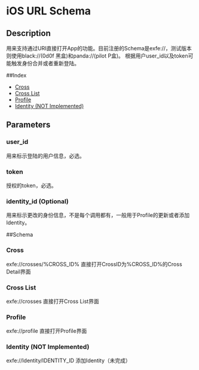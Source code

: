 # iOS URL Schema 
## Description
用来支持通过URI直接打开App的功能。目前注册的Schema是exfe://，测试版本则使用black://(0d0f 黑盒)和panda://(pilot P盒)。
根据用户user_id以及token可能触发身份合并或者重新登陆。
   
##Index    
* [Cross](#cross)
* [Cross List](#crosses)
* [Profile](#profile)
* [Identity (NOT Implemented)](#identity)
   
## Parameters
### user_id
用来标示登陆的用户信息，必选。
### token
授权的token，必选。
### identity_id (Optional)
用来标示更改的身份信息，不是每个调用都有，一般用于Profile的更新或者添加Identity。

##Schema
### <a id="cross"></a>Cross
exfe://crosses/%CROSS_ID%
直接打开CrossID为%CROSS_ID%的Cross Detail界面

### <a id="crosses"></a>Cross List
exfe://crosses
直接打开Cross List界面

### <a id="profile"></a>Profile
exfe://profile
直接打开Profile界面

### <a id="identity"></a>Identity (NOT Implemented)
exfe://Identity/IDENTITY_ID
添加Identity（未完成）

